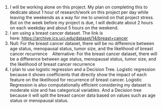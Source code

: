 1. I will be working alone on this project. My plan on completing this to dedicate about 1 hour of research/work on this project per day while leaving the weekends as a way for me to unwind on that project stress. But on the week before my project is due, I will dedicate about 2 hours on each weekday and about 5 hours on the weekend.
2. I am using a breast cancer dataset. The link is here: https://archive.ics.uci.edu/dataset/14/breast+cancer
3. Null: For the breast cancer dataset, there will be no difference between age status, menopausal status, tumor size, and the likelihood of breast cancer recurrence
   Alternative: For the breast cancer dataset, there will be a difference between age status, menopausal status, tumor size, and the likelihood of breast cancer recurrence
4. I plan to use logistic regression and a Decision Tree. Logistic regression because it shows coefficients that directly show the impact of each feature on the likelihood for recurrence of breast cancer. Logistic Regression is also computationally efficient considering my dataset is moderate size and has categorical variables. And a Decision tree because it will split the breast cancer data based on values such as age status or menopausal status.
